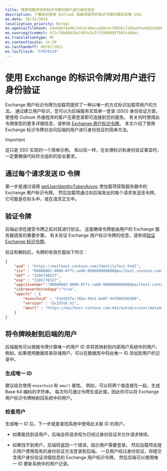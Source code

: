```yaml
---
title: 使用加载项中的标识令牌对用户进行身份验证
description: 了解如何使用 Outlook 加载项提供的标识令牌对服务实施 SSO。
ms.date: 10/31/2019
localization_priority: Normal
ms.openlocfilehash: e3e0abf4ed0c2dcdc48eca1b8c4cf601bc726ba0fee6652e8bb39f8964acf237
ms.sourcegitcommit: 4f2c76b48d15e7d03c5c5f1f809493758fcd88ec
ms.translationtype: MT
ms.contentlocale: zh-CN
ms.lasthandoff: 08/07/2021
ms.locfileid: "57079134"
---
```

# <a name="authenticate-a-user-with-an-identity-token-for-exchange"></a>使用 Exchange 的标识令牌对用户进行身份验证

Exchange 用户标识令牌为加载项提供了一种以唯一的方式标识加载项用户的方法。 通过建立用户标识，您可以为后端服务实现单一登录 (SSO) 身份验证方案，使使用 Outlook 外接程序的客户无需登录即可连接到您的服务。 有关何时使用此令牌类型的更多详细信息，请参阅 [Exchange 用户标识令牌](authentication.md#exchange-user-identity-token)。 本文介绍了使用 Exchange 标识令牌对访问后端的用户进行身份验证的简单方法。

> [!IMPORTANT]
> 这只是 SSO 实现的一个简单示例。 和以往一样，在处理标识和身份验证事宜时，一定要确保代码符合组织的安全要求。

## <a name="send-the-id-token-with-each-request"></a>通过每个请求发送 ID 令牌

第一步是通过调用 [getUserIdentityTokenAsync](../reference/objectmodel/preview-requirement-set/office.context.mailbox.md#methods) 使加载项获取服务器中的 Exchange 用户标识令牌。 然后加载项通过向后端发出的每个请求发送该令牌。 它可能是在标头中，或在请求正文中。

## <a name="validate-the-token"></a>验证令牌

后端必须在接受令牌之前对其进行验证。 这是确保令牌是由用户的 Exchange 服务器颁发的重要步骤。 有关验证 Exchange 用户标识令牌的信息，请参阅[验证 Exchange 标识令牌](validate-an-identity-token.md)。

验证和解码后，令牌的有效负载如下所示：

```json
{ 
    "aud" : "https://mailhost.contoso.com/IdentityTest.html",
    "iss" : "00000002-0000-0ff1-ce00-000000000000@mailhost.contoso.com",
    "nbf" : "1505749527",
    "exp" : "1505778327",
    "appctxsender":"00000002-0000-0ff1-ce00-000000000000@mailhost.context.com",
    "isbrowserhostedapp":"true",
    "appctx" : {
        "msexchuid" : "53e925fa-76ba-45e1-be0f-4ef08b59d389",
        "version" : "ExIdTok.V1",
        "amurl" : "https://mailhost.contoso.com:443/autodiscover/metadata/json/1"
    }
}
```

## <a name="map-the-token-to-a-user-in-your-backend"></a>将令牌映射到后端的用户

后端服务可以根据令牌计算唯一的用户 ID 并将其映射到内部用户系统中的用户。 例如，如果使用数据库来存储用户，可以在数据库中将此唯一 ID 添加到用户的记录中。

### <a name="generate-a-unique-id"></a>生成唯一 ID

建议结合使用 `msexchuid` 和 `amurl` 属性。 例如，可以将两个值连接在一起，生成 Base 64 编码的字符串。 每次均可通过令牌生成此值，因此你可以将 Exchange 用户标识令牌映射回系统中的用户。

### <a name="check-the-user"></a>检查用户

生成唯一 ID 后，下一步就是查找系统中使用此关联 ID 的用户。

- 如果能找到该用户，后端会将请求视为已经过身份验证并允许请求继续。

- 如果找不到用户，后端将返回一个错误，指示用户需要登录。 然后加载项会提示用户使用现有的身份验证方法登录到后端。 一旦用户经过身份验证，将提交含用户身份验证详细信息的 Exchange 用户标识令牌。 然后后端可以使用唯一 ID 更新系统中的用户记录。
